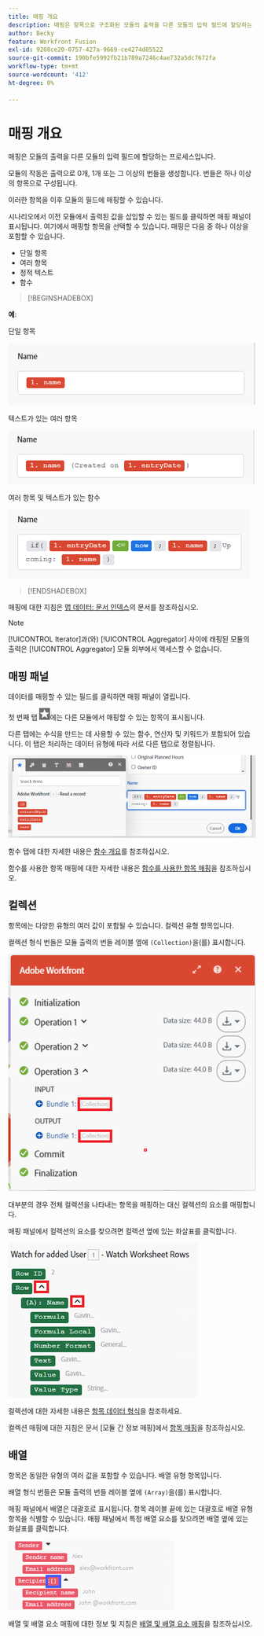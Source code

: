 ```yaml
---
title: 매핑 개요
description: 매핑은 항목으로 구조화된 모듈의 출력을 다른 모듈의 입력 필드에 할당하는 프로세스입니다.
author: Becky
feature: Workfront Fusion
exl-id: 9208ce20-0757-427a-9669-ce4274d05522
source-git-commit: 190bfe5992fb21b789a7246c4ae732a5dc7672fa
workflow-type: tm+mt
source-wordcount: '412'
ht-degree: 0%

---
```


# 매핑 개요

매핑은 모듈의 출력을 다른 모듈의 입력 필드에 할당하는 프로세스입니다.

모듈의 작동은 출력으로 0개, 1개 또는 그 이상의 번들을 생성합니다. 번들은 하나 이상의 항목으로 구성됩니다.

이러한 항목을 이후 모듈의 필드에 매핑할 수 있습니다.

시나리오에서 이전 모듈에서 출력된 값을 삽입할 수 있는 필드를 클릭하면 매핑 패널이 표시됩니다. 여기에서 매핑할 항목을 선택할 수 있습니다. 매핑은 다음 중 하나 이상을 포함할 수 있습니다.

* 단일 항목
* 여러 항목
* 정적 텍스트
* 함수

>[!BEGINSHADEBOX]

**예**:

단일 항목

![](assets/map-single.png)

텍스트가 있는 여러 항목

![](assets/map-multiple-with-text.png)

여러 항목 및 텍스트가 있는 함수

![](assets/map-formula-with-text.png)


>[!ENDSHADEBOX]


매핑에 대한 지침은 [맵 데이터: 문서 인덱스](/help/workfront-fusion/create-scenarios/map-data/map-data-toc.md)의 문서를 참조하십시오.

>[!NOTE]
>
>[!UICONTROL Iterator]과(와) [!UICONTROL Aggregator] 사이에 래핑된 모듈의 출력은 [!UICONTROL Aggregator] 모듈 외부에서 액세스할 수 없습니다.

## 매핑 패널

데이터를 매핑할 수 있는 필드를 클릭하면 매핑 패널이 열립니다.

첫 번째 탭 ![](assets/toolbar-icon-functions-you-map-from-other-modules.png)에는 다른 모듈에서 매핑할 수 있는 항목이 표시됩니다.

다른 탭에는 수식을 만드는 데 사용할 수 있는 함수, 연산자 및 키워드가 포함되어 있습니다. 이 탭은 처리하는 데이터 유형에 따라 서로 다른 탭으로 정렬됩니다.

![](assets/mapping-panel-blank.png)


함수 탭에 대한 자세한 내용은 [함수 개요](/help/workfront-fusion/get-started-with-fusion/understand-fusion/function-overview.md)를 참조하십시오.

함수를 사용한 항목 매핑에 대한 자세한 내용은 [함수를 사용한 항목 매핑](/help/workfront-fusion/create-scenarios/map-data/map-using-functions.md)을 참조하십시오.

## 컬렉션

항목에는 다양한 유형의 여러 값이 포함될 수 있습니다. 컬렉션 유형 항목입니다.

컬렉션 형식 번들은 모듈 출력의 번들 레이블 옆에 `(Collection)`을(를) 표시합니다.

![](assets/collection.png)

대부분의 경우 전체 컬렉션을 나타내는 항목을 매핑하는 대신 컬렉션의 요소를 매핑합니다.

매핑 패널에서 컬렉션의 요소를 찾으려면 컬렉션 옆에 있는 화살표를 클릭합니다.

![](assets/collection-dropdown.png)

컬렉션에 대한 자세한 내용은 [항목 데이터 형식](/help/workfront-fusion/references/mapping-panel/data-types/item-data-types.md)을 참조하세요.

컬렉션 매핑에 대한 지침은 문서 [모듈 간 정보 매핑]에서 [항목 매핑](/help/workfront-fusion/create-scenarios/map-data/map-data-from-one-to-another.md#map-an-item)을 참조하십시오.

## 배열

항목은 동일한 유형의 여러 값을 포함할 수 있습니다. 배열 유형 항목입니다.

배열 형식 번들은 모듈 출력의 번들 레이블 옆에 `(Array)`을(를) 표시합니다.

매핑 패널에서 배열은 대괄호로 표시됩니다. 항목 레이블 끝에 있는 대괄호로 배열 유형 항목을 식별할 수 있습니다. 매핑 패널에서 특정 배열 요소를 찾으려면 배열 옆에 있는 화살표를 클릭합니다.

![](assets/array.png)

배열 및 배열 요소 매핑에 대한 정보 및 지침은 [배열 및 배열 요소 매핑](/help/workfront-fusion/create-scenarios/map-data/map-an-array.md)을 참조하십시오.
